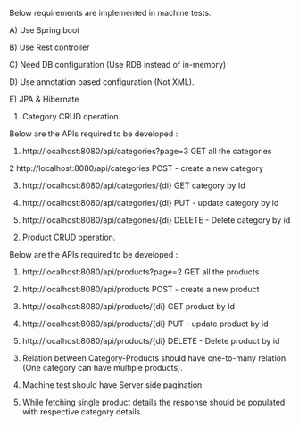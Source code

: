 Below requirements are implemented in machine tests.


A) Use Spring boot

B) Use Rest controller

C) Need DB configuration (Use RDB instead of in-memory)

D) Use annotation based configuration (Not XML).

E) JPA & Hibernate


1) Category CRUD operation.

 

Below are the APIs required to be developed :

 

1.  http://localhost:8080/api/categories?page=3      GET all the categories

2   http://localhost:8080/api/categories           POST - create a new category

3.  http://localhost:8080/api/categories/{di}        GET category by Id

4.  http://localhost:8080/api/categories/{di}       PUT - update category by id

5. http://localhost:8080/api/categories/{di}       DELETE - Delete category by id


2) Product CRUD operation.

 Below are the APIs required to be developed :

1.   http://localhost:8080/api/products?page=2        GET all the products

2.   http://localhost:8080/api/products             POST - create a new product

3.   http://localhost:8080/api/products/{di}           GET product by Id

4.   http://localhost:8080/api/products/{di}        PUT - update product by id

5.   http://localhost:8080/api/products/{di}        DELETE - Delete product by id


3) Relation between Category-Products should have one-to-many relation. (One category can have multiple products).

4) Machine test should have Server side pagination.

5) While fetching single product details the response should be populated with respective category details.
